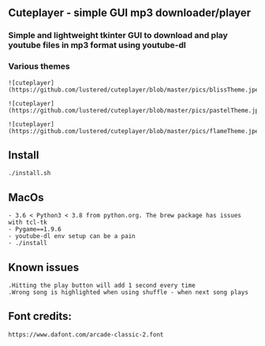 ## Cuteplayer - simple GUI mp3 downloader/player

### Simple and lightweight tkinter GUI to download and play youtube files in mp3 format using youtube-dl

### Various themes

    ![cuteplayer](https://github.com/lustered/cuteplayer/blob/master/pics/blissTheme.jpeg)

    ![cuteplayer](https://github.com/lustered/cuteplayer/blob/master/pics/pastelTheme.jpeg)

    ![cuteplayer](https://github.com/lustered/cuteplayer/blob/master/pics/flameTheme.jpeg)

## Install

    ./install.sh

## MacOs

    - 3.6 < Python3 < 3.8 from python.org. The brew package has issues with tcl-tk
    - Pygame==1.9.6
    - youtube-dl env setup can be a pain
    - ./install

## Known issues

    .Hitting the play button will add 1 second every time
    .Wrong song is highlighted when using shuffle - when next song plays

## Font credits:

    https://www.dafont.com/arcade-classic-2.font
